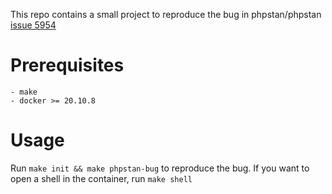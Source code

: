 This repo contains a small project to reproduce the bug in phpstan/phpstan [issue 5954](https://github.com/phpstan/phpstan/issues/5954)

# Prerequisites
    - make
    - docker >= 20.10.8

# Usage
Run `make init && make phpstan-bug` to reproduce the bug.
If you want to open a shell in the container, run `make shell`
